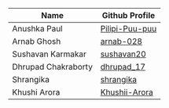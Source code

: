 
| Name                  | Github    Profile                                             |
| --------------------- | ------------------------------------------------------------- |
| Anushka Paul          | [Pilipi-Puu-puu](https://github.com/pilipi-puu-puu)           |
| Arnab Ghosh           | [arnab-028](https://github.com/arnab-028)                     |
| Sushavan Karmakar     | [sushavan20](https://github.com/Sushavan20)                   |
| Dhrupad Chakraborty   | [dhrupad_17](https://github.com/dhrupad17)                    |
| Shrangika             | [shrangika](https://github.com/Shrangika)                     |
| Khushi Arora          | [Khushii-Arora](https://github.com/Khushii-Arora)             |